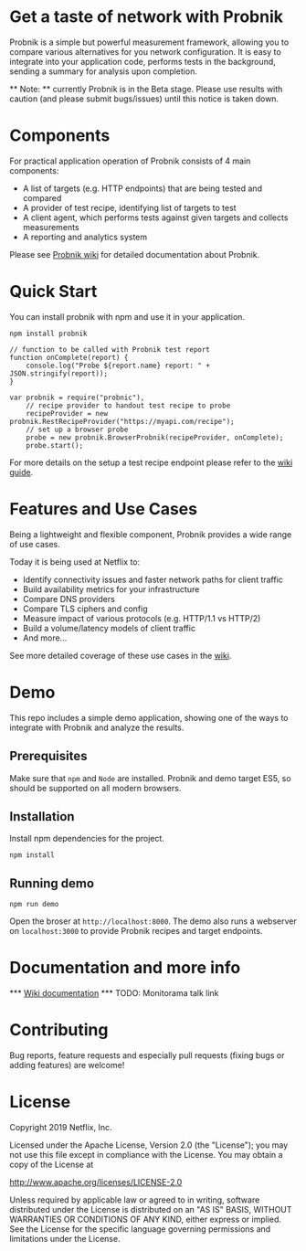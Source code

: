 Get a taste of network with Probnik
============================

Probnik is a simple but powerful measurement framework, allowing you to compare various alternatives for you network configuration. It is easy to integrate into your application code, performs tests in the background, sending a summary for analysis upon completion.

** Note: ** currently Probnik is in the Beta stage. Please use results with caution (and please submit bugs/issues) until this notice is taken down.


Components
============================
For practical application operation of Probnik consists of 4 main components:
* A list of targets (e.g. HTTP endpoints) that are being tested and compared
* A provider of test recipe, identifying list of targets to test
* A client agent, which performs tests against given targets and collects measurements
* A reporting and analytics system

Please see [Probnik wiki](https://github.com/Netflix/Probnik/wiki) for detailed documentation about Probnik.

Quick Start
============================

You can install probnik with npm and use it in your application.

```
npm install probnik
```

```
// function to be called with Probnik test report
function onComplete(report) {
    console.log("Probe ${report.name} report: " + JSON.stringify(report));
}

var probnik = require("probnic"),
    // recipe provider to handout test recipe to probe
    recipeProvider = new probnik.RestRecipeProvider("https://myapi.com/recipe");
    // set up a browser probe
    probe = new probnik.BrowserProbnik(recipeProvider, onComplete);
    probe.start();
```

For more details on the setup a test recipe endpoint please refer to the [wiki guide](https://github.com/Netflix/probnik/wiki/Quick-Start).

Features and Use Cases
============================
Being a lightweight and flexible component, Probnik provides a wide range of use cases.

Today it is being used at Netflix to:
* Identify connectivity issues and faster network paths for client traffic
* Build availability metrics for your infrastructure
* Compare DNS providers
* Compare TLS ciphers and config
* Measure impact of various protocols (e.g. HTTP/1.1 vs HTTP/2)
* Build a volume/latency models of client traffic
* And more...

See more detailed coverage of these use cases in the [wiki](https://github.com/Netflix/probnik/wiki/Use-cases).

Demo 
============================
This repo includes a simple demo application, showing one of the ways to integrate with Probnik and analyze the results.

## Prerequisites
Make sure that `npm` and `Node` are installed.
Probnik and demo target ES5, so should be supported on all modern browsers.

## Installation

Install npm dependencies for the project.

```
npm install
```

## Running demo
```
npm run demo
```

Open the broser at `http://localhost:8000`. The demo also runs a webserver on `localhost:3000` to provide Probnik recipes and target endpoints.

Documentation and more info
============================
*** [Wiki documentation](https://github.com/Netflix/Probnik/wiki)
*** TODO: Monitorama talk link

Contributing
============================
Bug reports, feature requests and especially pull requests (fixing bugs or adding features) are welcome!

License
============================
Copyright 2019 Netflix, Inc.

Licensed under the Apache License, Version 2.0 (the "License"); you may not use this file except in compliance with the License. You may obtain a copy of the License at

http://www.apache.org/licenses/LICENSE-2.0

Unless required by applicable law or agreed to in writing, software distributed under the License is distributed on an "AS IS" BASIS, WITHOUT WARRANTIES OR CONDITIONS OF ANY KIND, either express or implied. See the License for the specific language governing permissions and limitations under the License.
